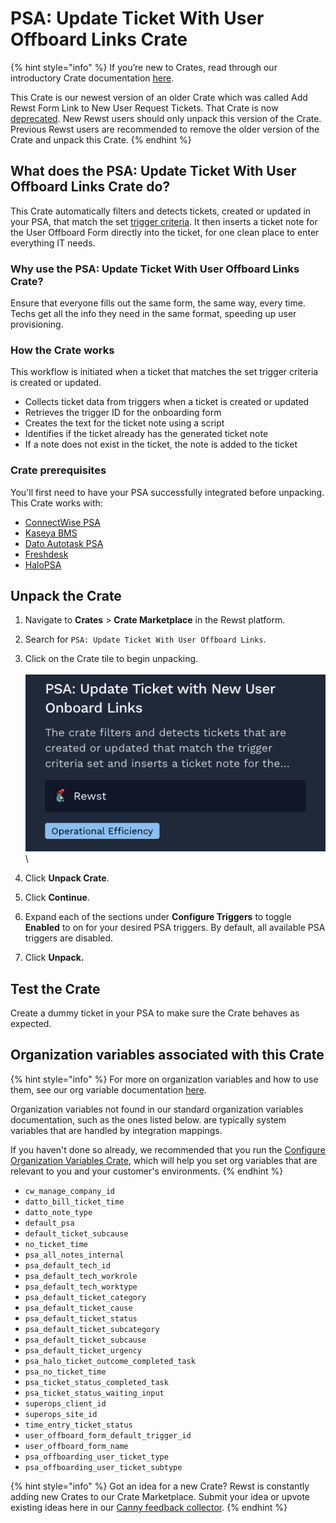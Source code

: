 # PSA: Update Ticket With User Offboard Links Crate

{% hint style="info" %}
If you’re new to Crates, read through our introductory Crate documentation [here](https://docs.rewst.help/prebuilt-automations/crates).&#x20;

This Crate is our newest version of an older Crate which was called Add Rewst Form Link to New User Request Tickets. That Crate is now [deprecated](../../../prebuilt-automations/crates/crate-deprecation-faq.md). New Rewst users should only unpack this version of the Crate. Previous Rewst users are recommended to remove the older version of the Crate and unpack this Crate.
{% endhint %}

## What does the PSA: Update Ticket With User Offboard Links Crate do?

This Crate automatically filters and detects tickets, created or updated in your PSA, that match the set [trigger criteria](../../automations/intro-to-triggers/trigger-criteria.md). It then inserts a ticket note for the User Offboard Form directly into the ticket, for one clean place to enter everything IT needs.

### Why use the PSA: Update Ticket With User Offboard Links Crate?

Ensure that everyone fills out the same form, the same way, every time. Techs get all the info they need in the same format, speeding up user provisioning.

### How the Crate works

This workflow is initiated when a ticket that matches the set trigger criteria is created or updated.

* Collects ticket data from triggers when a ticket is created or updated
* Retrieves the trigger ID for the onboarding form
* Creates the text for the ticket note using a script
* Identifies if the ticket already has the generated ticket note
* If a note does not exist in the ticket, the note is added to the ticket

### Crate prerequisites <a href="#crate-prerequisites" id="crate-prerequisites"></a>

You'll first need to have your PSA successfully integrated before unpacking. This Crate works with:

* [ConnectWise PSA](../../configuration/integrations/integration-guides/connectwise-integration-setup.md)
* [Kaseya BMS](../../configuration/integrations/integration-guides/kaseya-bms-integration-setup.md)
* [Dato Autotask PSA](../../configuration/integrations/integration-guides/datto-psa-integration-setup/)
* [Freshdesk](../../configuration/integrations/integration-guides/freshdesk-integration-setup.md)
* [HaloPSA](../../configuration/integrations/integration-guides/halo-integration-setup.md)

## Unpack the Crate <a href="#unpack-the-amend-mailbox-permissions-crate" id="unpack-the-amend-mailbox-permissions-crate"></a>

1. Navigate to **Crates** > **Crate Marketplace** in the Rewst platform.
2. Search for `PSA: Update Ticket With User Offboard Links`.
3. Click on the Crate tile to begin unpacking.\
   \
   ![](<../../../.gitbook/assets/image (2).png>)\

4. Click **Unpack Crate**.
5. Click **Continue**.
6. Expand each of the sections under **Configure Triggers** to toggle **Enabled** to on for your desired PSA triggers. By default, all available PSA triggers are disabled.&#x20;
7. Click **Unpack.**

## **Test the Crate**

Create a dummy ticket in your PSA to make sure the Crate behaves as expected.

## Organization variables associated with this Crate <a href="#organization-variables-associated-with-this-crate" id="organization-variables-associated-with-this-crate"></a>

{% hint style="info" %}
For more on organization variables and how to use them, see our org variable documentation [here](https://docs.rewst.help/documentation/configuration/organization-variables).

Organization variables not found in our standard organization variables documentation, such as the ones listed below. are typically system variables that are handled by integration mappings.

If you haven't done so already, we recommended that you run the [Configure Organization Variables Crate](https://docs.rewst.help/documentation/crates/existing-crate-documentation/configure-organization-variables), which will help you set org variables that are relevant to you and your customer's environments.
{% endhint %}

* `cw_manage_company_id`
* `datto_bill_ticket_time`
* `datto_note_type`
* `default_psa`
* `default_ticket_subcause`
* `no_ticket_time`
* `psa_all_notes_internal`
* `psa_default_tech_id`
* `psa_default_tech_workrole`
* `psa_default_tech_worktype`
* `psa_default_ticket_category`
* `psa_default_ticket_cause`
* `psa_default_ticket_status`
* `psa_default_ticket_subcategory`
* `psa_default_ticket_subcause`
* `psa_default_ticket_urgency`
* `psa_halo_ticket_outcome_completed_task`
* `psa_no_ticket_time`
* `psa_ticket_status_completed_task`
* `psa_ticket_status_waiting_input`
* `superops_client_id`
* `superops_site_id`
* `time_entry_ticket_status`
* `user_offboard_form_default_trigger_id`
* `user_offboard_form_name`
* `psa_offboarding_user_ticket_type`
* `psa_offboarding_user_ticket_subtype`

{% hint style="info" %}
Got an idea for a new Crate? Rewst is constantly adding new Crates to our Crate Marketplace. Submit your idea or upvote existing ideas here in our [Canny feedback collector](https://rewst.canny.io/crates).
{% endhint %}
